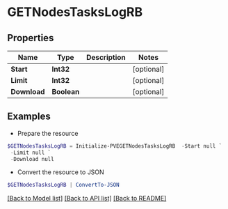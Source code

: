 # GETNodesTasksLogRB
## Properties

Name | Type | Description | Notes
------------ | ------------- | ------------- | -------------
**Start** | **Int32** |  | [optional] 
**Limit** | **Int32** |  | [optional] 
**Download** | **Boolean** |  | [optional] 

## Examples

- Prepare the resource
```powershell
$GETNodesTasksLogRB = Initialize-PVEGETNodesTasksLogRB  -Start null `
 -Limit null `
 -Download null
```

- Convert the resource to JSON
```powershell
$GETNodesTasksLogRB | ConvertTo-JSON
```

[[Back to Model list]](../README.md#documentation-for-models) [[Back to API list]](../README.md#documentation-for-api-endpoints) [[Back to README]](../README.md)

